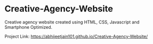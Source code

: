 # Creative-Agency-Website
Creative agency website created using HTML, CSS, Javascript and Smartphone Optimized.

Project Link: https://abhijeetjain101.github.io/Creative-Agency-Website/
